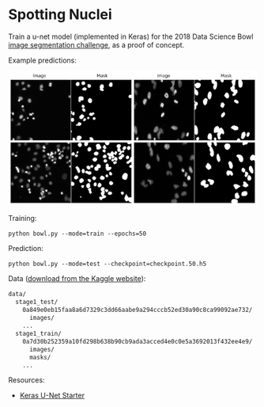 # Spotting Nuclei

Train a u-net model (implemented in Keras) for the 2018 Data Science Bowl [image segmentation challenge](https://www.kaggle.com/c/data-science-bowl-2018), as a proof of concept.

Example predictions:

![](examples.png)

Training:
```
python bowl.py --mode=train --epochs=50
```

Prediction:
```
python bowl.py --mode=test --checkpoint=checkpoint.50.h5
```

Data ([download from the Kaggle website](https://www.kaggle.com/c/data-science-bowl-2018/data)):
```
data/
  stage1_test/
    0a849e0eb15faa8a6d7329c3dd66aabe9a294cccb52ed30a90c8ca99092ae732/
      images/
    ...
  stage1_train/
    0a7d30b252359a10fd298b638b90cb9ada3acced4e0c0e5a3692013f432ee4e9/
      images/
      masks/
    ...
```

Resources:

* [Keras U-Net Starter](https://www.kaggle.com/keegil/keras-u-net-starter-lb-0-277)

